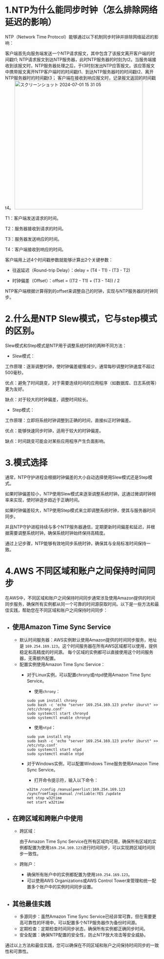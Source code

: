 # 1.NTP为什么能同步时钟（怎么排除网络延迟的影响）

NTP（Network Time Protocol）能够通过以下机制同步时钟并排除网络延迟的影响：


客户端首先向服务端发送一个NTP请求报文，其中包含了该报文离开客户端的时间戳t1;
NTP请求报文到达NTP服务器，此时NTP服务器的时刻为t2。当服务端接收到该报文时，NTP服务器处理之后，于t3时刻发出NTP应答报文。该应答报文中携带报文离开NTP客户端时的时间戳t1、到达NTP服务器时的时间戳t2、离开NTP服务器时的时间戳t3；
客户端在接收到响应报文时，记录报文返回的时间戳t4。
<img width="420" alt="スクリーンショット 2024-07-01 15 31 05" src="https://github.com/chaseDeil/LearningMemo/assets/16752412/91f4e91d-78f7-48c0-b6f5-d56ca354c7f0">

T1：客户端发送请求的时间。

T2：服务器接收到请求的时间。

T3：服务器发送响应的时间。

T4：客户端接收到响应的时间。

客户端用上述4个时间戳参数就能够计算出2个关键参数：

- 往返延迟（Round-trip Delay）：delay = (T4 - T1) - (T3 - T2)

- 时钟偏差（Offset）：offset = ((T2 - T1) + (T3 - T4)) / 2

NTP客户端根据计算得到的offset来调整自己的时钟，实现与NTP服务器的时钟同步。

# 2.什么是NTP Slew模式，它与step模式的区别。

Slew模式和Step模式是NTP用于调整系统时钟的两种不同方法：

- Slew模式：

工作原理：逐渐调整时钟，使时钟偏差缓慢减少。通常每秒调整时钟速度不超过500毫秒。

优点：避免了时间跳变，对于需要连续时间的应用程序（如数据库、日志系统等）更为友好。

缺点：对于较大的时钟偏差，调整时间较长。

- Step模式：

工作原理：立即将系统时钟调整到正确的时间，直接纠正时钟偏差。

优点：能够快速同步时钟，适用于较大的时钟偏差。

缺点：时间跳变可能会对某些应用程序产生负面影响。


# 3.模式选择

通常，NTP守护进程会根据时钟偏差的大小自动选择使用Slew模式还是Step模式。

如果时钟偏差较小，NTP使用Slew模式来逐渐调整系统时钟。这通过微调时钟频率来实现，使时钟逐步趋近于正确时间。

如果时钟偏差较大，NTP使用Step模式来立即调整系统时钟，使其与服务器时间同步。

并且NTP守护进程持续与多个NTP服务器通信，定期更新时间偏差和延迟，并根据需要调整系统时钟。确保系统时钟始终保持高精度。

通过上记步骤，NTP能够有效地同步系统时钟，确保其与全局标准时间保持一致。

# 4.AWS 不同区域和账户之间保持时间同步

在AWS中，不同区域和账户之间保持时间同步通常涉及使用Amazon提供的时间同步服务，确保所有实例都从同一个可靠的时间源获取时间。以下是一些方法和最佳实践，帮助您在不同区域和账户之间保持时间同步：

- ## 使用Amazon Time Sync Service

  - 默认时间服务器：AWS实例默认使用Amazon提供的时间同步服务，地址是 ```169.254.169.123```。这个时间服务器在所有AWS区域都可以使用，提供稳定和高精度的时间源。
每个区域的实例都可以直接使用这个时间服务器，无需额外配置。
  - 配置实例使用Amazon Time Sync Service：
      - 对于Linux实例，可以配置chrony或ntpd使用Amazon Time Sync Service。
        
          - 使用`chrony`：
          ```
          sudo yum install chrony
          sudo bash -c 'echo "server 169.254.169.123 prefer iburst" >> /etc/chrony.conf'
          sudo systemctl start chronyd
          sudo systemctl enable chronyd
          ```

          - 使用`ntpd`：
          ```
          sudo yum install ntp
          sudo bash -c 'echo "server 169.254.169.123 prefer iburst" >> /etc/ntp.conf'
          sudo systemctl start ntpd
          sudo systemctl enable ntpd
          ```
          
      - 对于Windows实例，可以配置Windows Time服务使用Amazon Time Sync Service。
          
          - 打开命令提示符，输入以下命令：
          ```
          w32tm /config /manualpeerlist:169.254.169.123 /syncfromflags:manual /reliable:YES /update
          net stop w32time
          net start w32time
          ```

- ## 在跨区域和跨账户中使用

  - 跨区域：
  
    由于Amazon Time Sync Service在所有区域均可用，确保所有区域的实例都配置为使用```169.254.169.123```进行时间同步，可以实现跨区域时间同步一致性。

  - 跨账户：

    - 确保所有账户中的实例都配置为使用```169.254.169.123```。
    - 可以使用AWS Organizations或AWS Control Tower来管理和统一配置多个账户中的实例时间同步设置。

- ## 其他最佳实践
  - 多源同步：虽然Amazon Time Sync Service已经非常可靠，但在需要更高可靠性的环境中，可以配置多个NTP服务器作为备份时间源。
  - 定期检查：定期检查时间同步状态，确保所有实例都正确同步时间。
  - 安全配置：确保NTP配置的安全性，防止NTP放大攻击等安全威胁。

通过以上方法和最佳实践，您可以确保在不同区域和账户之间保持时间同步的一致性和可靠性。
